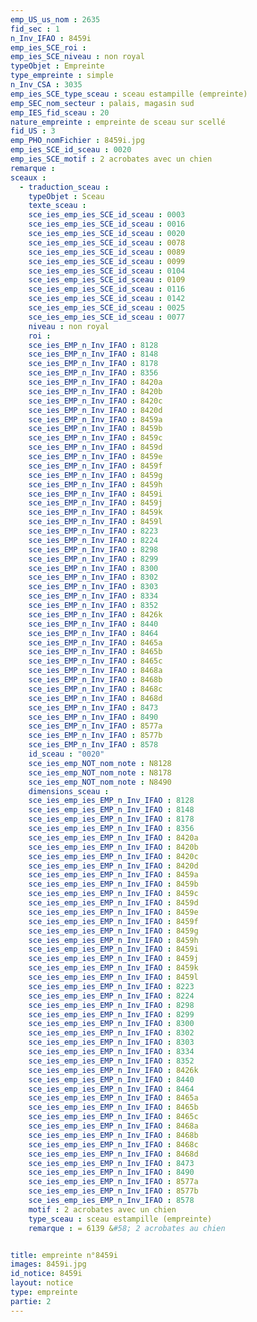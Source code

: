 ```yaml
---
emp_US_us_nom : 2635
fid_sec : 1
n_Inv_IFAO : 8459i
emp_ies_SCE_roi : 
emp_ies_SCE_niveau : non royal
typeObjet : Empreinte
type_empreinte : simple
n_Inv_CSA : 3035
emp_ies_SCE_type_sceau : sceau estampille (empreinte)
emp_SEC_nom_secteur : palais, magasin sud
emp_IES_fid_sceau : 20
nature_empreinte : empreinte de sceau sur scellé
fid_US : 3
emp_PHO_nomFichier : 8459i.jpg
emp_ies_SCE_id_sceau : 0020
emp_ies_SCE_motif : 2 acrobates avec un chien
remarque : 
sceaux :
  - traduction_sceau : 
    typeObjet : Sceau
    texte_sceau : 
    sce_ies_emp_ies_SCE_id_sceau : 0003
    sce_ies_emp_ies_SCE_id_sceau : 0016
    sce_ies_emp_ies_SCE_id_sceau : 0020
    sce_ies_emp_ies_SCE_id_sceau : 0078
    sce_ies_emp_ies_SCE_id_sceau : 0089
    sce_ies_emp_ies_SCE_id_sceau : 0099
    sce_ies_emp_ies_SCE_id_sceau : 0104
    sce_ies_emp_ies_SCE_id_sceau : 0109
    sce_ies_emp_ies_SCE_id_sceau : 0116
    sce_ies_emp_ies_SCE_id_sceau : 0142
    sce_ies_emp_ies_SCE_id_sceau : 0025
    sce_ies_emp_ies_SCE_id_sceau : 0077
    niveau : non royal
    roi : 
    sce_ies_EMP_n_Inv_IFAO : 8128
    sce_ies_EMP_n_Inv_IFAO : 8148
    sce_ies_EMP_n_Inv_IFAO : 8178
    sce_ies_EMP_n_Inv_IFAO : 8356
    sce_ies_EMP_n_Inv_IFAO : 8420a
    sce_ies_EMP_n_Inv_IFAO : 8420b
    sce_ies_EMP_n_Inv_IFAO : 8420c
    sce_ies_EMP_n_Inv_IFAO : 8420d
    sce_ies_EMP_n_Inv_IFAO : 8459a
    sce_ies_EMP_n_Inv_IFAO : 8459b
    sce_ies_EMP_n_Inv_IFAO : 8459c
    sce_ies_EMP_n_Inv_IFAO : 8459d
    sce_ies_EMP_n_Inv_IFAO : 8459e
    sce_ies_EMP_n_Inv_IFAO : 8459f
    sce_ies_EMP_n_Inv_IFAO : 8459g
    sce_ies_EMP_n_Inv_IFAO : 8459h
    sce_ies_EMP_n_Inv_IFAO : 8459i
    sce_ies_EMP_n_Inv_IFAO : 8459j
    sce_ies_EMP_n_Inv_IFAO : 8459k
    sce_ies_EMP_n_Inv_IFAO : 8459l
    sce_ies_EMP_n_Inv_IFAO : 8223
    sce_ies_EMP_n_Inv_IFAO : 8224
    sce_ies_EMP_n_Inv_IFAO : 8298
    sce_ies_EMP_n_Inv_IFAO : 8299
    sce_ies_EMP_n_Inv_IFAO : 8300
    sce_ies_EMP_n_Inv_IFAO : 8302
    sce_ies_EMP_n_Inv_IFAO : 8303
    sce_ies_EMP_n_Inv_IFAO : 8334
    sce_ies_EMP_n_Inv_IFAO : 8352
    sce_ies_EMP_n_Inv_IFAO : 8426k
    sce_ies_EMP_n_Inv_IFAO : 8440
    sce_ies_EMP_n_Inv_IFAO : 8464
    sce_ies_EMP_n_Inv_IFAO : 8465a
    sce_ies_EMP_n_Inv_IFAO : 8465b
    sce_ies_EMP_n_Inv_IFAO : 8465c
    sce_ies_EMP_n_Inv_IFAO : 8468a
    sce_ies_EMP_n_Inv_IFAO : 8468b
    sce_ies_EMP_n_Inv_IFAO : 8468c
    sce_ies_EMP_n_Inv_IFAO : 8468d
    sce_ies_EMP_n_Inv_IFAO : 8473
    sce_ies_EMP_n_Inv_IFAO : 8490
    sce_ies_EMP_n_Inv_IFAO : 8577a
    sce_ies_EMP_n_Inv_IFAO : 8577b
    sce_ies_EMP_n_Inv_IFAO : 8578
    id_sceau : "0020"
    sce_ies_emp_NOT_nom_note : N8128
    sce_ies_emp_NOT_nom_note : N8178
    sce_ies_emp_NOT_nom_note : N8490
    dimensions_sceau : 
    sce_ies_emp_ies_EMP_n_Inv_IFAO : 8128
    sce_ies_emp_ies_EMP_n_Inv_IFAO : 8148
    sce_ies_emp_ies_EMP_n_Inv_IFAO : 8178
    sce_ies_emp_ies_EMP_n_Inv_IFAO : 8356
    sce_ies_emp_ies_EMP_n_Inv_IFAO : 8420a
    sce_ies_emp_ies_EMP_n_Inv_IFAO : 8420b
    sce_ies_emp_ies_EMP_n_Inv_IFAO : 8420c
    sce_ies_emp_ies_EMP_n_Inv_IFAO : 8420d
    sce_ies_emp_ies_EMP_n_Inv_IFAO : 8459a
    sce_ies_emp_ies_EMP_n_Inv_IFAO : 8459b
    sce_ies_emp_ies_EMP_n_Inv_IFAO : 8459c
    sce_ies_emp_ies_EMP_n_Inv_IFAO : 8459d
    sce_ies_emp_ies_EMP_n_Inv_IFAO : 8459e
    sce_ies_emp_ies_EMP_n_Inv_IFAO : 8459f
    sce_ies_emp_ies_EMP_n_Inv_IFAO : 8459g
    sce_ies_emp_ies_EMP_n_Inv_IFAO : 8459h
    sce_ies_emp_ies_EMP_n_Inv_IFAO : 8459i
    sce_ies_emp_ies_EMP_n_Inv_IFAO : 8459j
    sce_ies_emp_ies_EMP_n_Inv_IFAO : 8459k
    sce_ies_emp_ies_EMP_n_Inv_IFAO : 8459l
    sce_ies_emp_ies_EMP_n_Inv_IFAO : 8223
    sce_ies_emp_ies_EMP_n_Inv_IFAO : 8224
    sce_ies_emp_ies_EMP_n_Inv_IFAO : 8298
    sce_ies_emp_ies_EMP_n_Inv_IFAO : 8299
    sce_ies_emp_ies_EMP_n_Inv_IFAO : 8300
    sce_ies_emp_ies_EMP_n_Inv_IFAO : 8302
    sce_ies_emp_ies_EMP_n_Inv_IFAO : 8303
    sce_ies_emp_ies_EMP_n_Inv_IFAO : 8334
    sce_ies_emp_ies_EMP_n_Inv_IFAO : 8352
    sce_ies_emp_ies_EMP_n_Inv_IFAO : 8426k
    sce_ies_emp_ies_EMP_n_Inv_IFAO : 8440
    sce_ies_emp_ies_EMP_n_Inv_IFAO : 8464
    sce_ies_emp_ies_EMP_n_Inv_IFAO : 8465a
    sce_ies_emp_ies_EMP_n_Inv_IFAO : 8465b
    sce_ies_emp_ies_EMP_n_Inv_IFAO : 8465c
    sce_ies_emp_ies_EMP_n_Inv_IFAO : 8468a
    sce_ies_emp_ies_EMP_n_Inv_IFAO : 8468b
    sce_ies_emp_ies_EMP_n_Inv_IFAO : 8468c
    sce_ies_emp_ies_EMP_n_Inv_IFAO : 8468d
    sce_ies_emp_ies_EMP_n_Inv_IFAO : 8473
    sce_ies_emp_ies_EMP_n_Inv_IFAO : 8490
    sce_ies_emp_ies_EMP_n_Inv_IFAO : 8577a
    sce_ies_emp_ies_EMP_n_Inv_IFAO : 8577b
    sce_ies_emp_ies_EMP_n_Inv_IFAO : 8578
    motif : 2 acrobates avec un chien
    type_sceau : sceau estampille (empreinte)
    remarque : = 6139 &#58; 2 acrobates au chien


title: empreinte n°8459i
images: 8459i.jpg
id_notice: 8459i
layout: notice
type: empreinte
partie: 2
---
```


